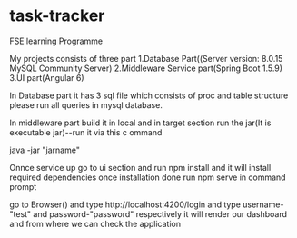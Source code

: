 # task-tracker
FSE learning Programme

My projects consists of three part
1.Database Part((Server version: 8.0.15 MySQL Community Server)
2.Middleware Service part(Spring Boot 1.5.9)
3.UI part(Angular 6)

In Database part it has 3 sql file which consists of proc and table structure please run all queries in mysql database.

In middleware part build it in local and in target section run the jar(It is executable jar)--run it via this c ommand

java -jar "jarname"

Onnce service up go to ui section and run npm install and it will install required dependencies once installation done run npm serve in command prompt


go to Browser() and type http://localhost:4200/login and type username-"test" and password-"password" respectively it will render our  dashboard and from where we can check the application
